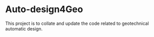 # Auto-design4Geo

This project is to collate and update the code related to geotechnical automatic design. 
